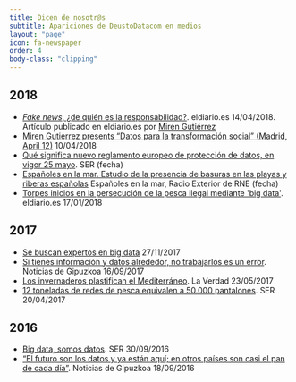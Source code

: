 ```yaml
---
title: Dicen de nosotr@s
subtitle: Apariciones de DeustoDatacom en medios
layout: "page"
icon: fa-newspaper
order: 4
body-class: "clipping"
---
```



## 2018 

- [<i class="fa fa-newspaper"></i> _Fake news_, ¿de quién es la responsabilidad?](https://www.eldiario.es/tribunaabierta/Fake-news-responsabilidad_6_760883915.html). eldiario.es <span class="meta"><i class="fa fa-calendar"></i> 14/04/2018. Artículo publicado en eldiario.es por [<i class="fa fa-twitter"></i> Miren Gutiérrez](http://twitter.com/GutierrezMiren)</span>
- [Miren Gutierrez presents “Datos para la transformación social” (Madrid, April 12)](https://data-activism.net/2018/04/debate-datos-para-la-transformacion-social/)<span class="meta"><i class="fa fa-calendar"></i> 10/04/2018</span>
- [<i class="fa fa-headphones"></i> Qué significa nuevo reglamento europeo de protección de datos, en vigor 25 mayo](https://20003.mc.tritondigital.com/SER_SER_EUSKADI_A_VIVIR/media-session/4b865754-e6e1-4a2b-b9f2-03d57c4944fe/2018/3/10/006RD010000000302539.mp3?dist=PRISA_ES_CADENASER_WEB_DOWNLOAD&amp;csegid=22000). SER <span class="meta"><i class="fa fa-calendar"></i> (fecha)</span>
- [<i class="fa fa-headphones"></i> Españoles en la mar. Estudio de la presencia de basuras en las playas y riberas españolas](http://www.rtve.es/alacarta/audios/espanoles-en-la-mar/espanoles-mar-estudio-presencia-basuras-playas-riberas-espanolas-24-03-17/3958086/) Españoles en la mar, Radio Exterior de RNE<span class="meta"><i class="fa fa-calendar"></i> (fecha)</span>
- [<i class="fa fa-newspaper"></i> Torpes inicios en la persecución de la pesca ilegal mediante &#39;big data&#39;](https://www.eldiario.es/tribunaabierta/Torpes-inicios-persecucion-ilegal-mediante_6_730436971.html). eldiario.es <span class="meta"><i class="fa fa-calendar"></i> 17/01/2018</span>

## 2017

- [Se buscan expertos en big data](https://bbvaopen4u.com/es/actualidad/se-buscan-expertos-en-big-data)<span class="meta"><i class="fa fa-calendar"></i> 27/11/2017</span>
- [<i class="fa fa-newspaper"></i> Si tienes información y datos alrededor, no trabajarlos es un error](http://www.noticiasdegipuzkoa.com/sociedad/deusto/si-tienes-informacion-y-datos-alrededor-no-trabajarlos-es-un-error). Noticias de Gipuzkoa<span class="meta"><i class="fa fa-calendar"></i> 16/09/2017</span>
- [<i class="fa fa-newspaper"></i> Los invernaderos plastifican el Mediterráneo](http://www.laverdad.es/nuestra-tierra/medio-ambiente/201705/23/invernaderos-plastifican-mediterraneo-20170523013045-v.html). La Verdad <span class="meta"><i class="fa fa-calendar"></i> 23/05/2017</span>
- [<i class="fa fa-headphones"></i> 12 toneladas de redes de pesca equivalen a 50.000 pantalones](http://cadenaser.com/emisora/2017/04/20/radio_bilbao/1492698163_397613.html). SER <span class="meta"><i class="fa fa-calendar"></i> 20/04/2017</span> 

## 2016

- [<i class="fa fa-headphones"></i> Big data, somos datos](http://cadenaser.com/emisora/2016/09/30/radio_bilbao/1475232847_442984.html). SER <span class="meta"><i class="fa fa-calendar"></i> 30/09/2016</span>
- [<i class="fa fa-newspaper"></i> “El futuro son los datos y ya están aquí; en otros países son casi el pan de cada día”](http://www.noticiasdegipuzkoa.eus/sociedad/deusto/el-futuro-son-los-datos-y-ya-estan-aqui-en-otros-paises-son-casi-el-pan-de-cada-dia). Noticias de Gipuzkoa <span class="meta"><i class="fa fa-calendar"></i> 18/09/2016</span>

<!-- 

http://cadenaser.com/emisora/2016/09/30/radio_bilbao/1475232847_442984.html

https://www.irekia.euskadi.eus/es/news/40091-los-cursos-verano-upv-ehu-profundizan-las-distintas-experiencias-materia-gobierno-abierto (img adjuntas en mail 5/5/18)

https://www.elindependiente.com/economia/2018/05/04/analista-datos-se-buscan-gurus-y-se-paga-muy-bien/

https://www.irekia.euskadi.eus/es/web_tv/10325-atakak-dialogos-para-abrir-gobiernos?criterio_id=1009869&track=1

Búsqueda de nivel de servicio
http://www.imfarmacias.es/uploads/2017/09/busqueda_nivel_servicio_13336_20170908120545.pdf

Aplicaciones del análisis y la comunicación de datos
http://play.cadenaser.com/audio/006RD010000000235014/

“Si los Papeles de Panamá salieron de una startup, qué no podrá hacer una empresa”
http://www.noticiasdegipuzkoa.com/2016/06/10/economia/si-los-papeles-de-panama-salieron-de-una-startup-que-no-podra-hacer-una-empresa

La profesión del futuro
http://cadenaser.com/emisora/2016/02/12/radio_bilbao/1455270393_133786.html

“El Big Data proporciona instrumentos para analizar información que no se puede gestionar con las herramientas tradicionales”
http://www.noticiasdegipuzkoa.com/2016/03/05/politica/el-big-data-proporciona-instrumentos-para-analizar-informacion-que-no-se-puede-gestionar-con-las-herramientas-tradicionales

Alberto Cairo: «La estadística no miente, miente la persona que la manipula» (entrevista realizada en el marco del programa)
http://www.diariovasco.com/gipuzkoa/201503/21/alberto-cairo-infografista-estadistica-20150314010405-v.html

“Comenzamos a salir de la crisis de credibilidad que hemos sufrido los medios de comunicación” (entrevista realizada en el marco del programa)
http://www.noticiasdegipuzkoa.com/2015/03/08/sociedad/comenzamos-a-salir-de-la-crisis-de-credibilidad-que-hemos-sufrido-los-medios-de-comunicacion

“Muchas empresas usan el análisis de datos para ver cómo se comportan sus clientes”
http://www.noticiasdegipuzkoa.com/2015/02/14/sociedad/muchas-empresas-usan-el-analisis-de-datos-para-ver-como-se-comportan-sus-clientes

Deusto organiza una sesión informativa de postgrados en Donostia
http://www.noticiasdegipuzkoa.com/2015/04/26/sociedad/deusto-organiza-una-sesion-informativa-de-postgrados-en-donostia

Los nuevos másteres y doctorados que llegarán en el curso 2015/2016
http://www.mastermas.com/Reportajes/html/R2450_F24032015_1.html

-->